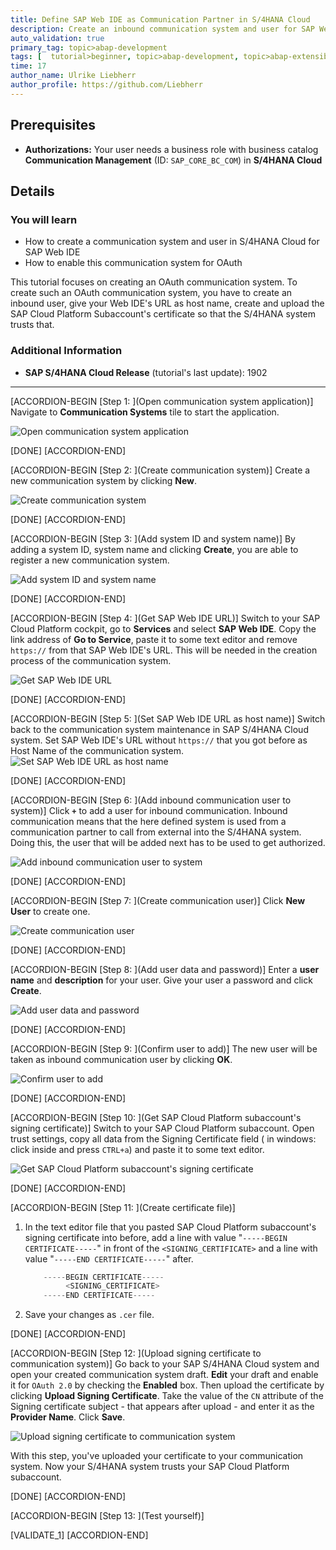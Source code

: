 ```yaml
---
title: Define SAP Web IDE as Communication Partner in S/4HANA Cloud
description: Create an inbound communication system and user for SAP Web IDE to call into S/4HANA Cloud system via OAuth
auto_validation: true
primary_tag: topic>abap-development
tags: [  tutorial>beginner, topic>abap-development, topic>abap-extensibility ]
time: 17
author_name: Ulrike Liebherr
author_profile: https://github.com/Liebherr
---
```


## Prerequisites  
- **Authorizations:** Your user needs a business role with business catalog **Communication Management** (ID: `SAP_CORE_BC_COM`) in **S/4HANA Cloud**

## Details
### You will learn
- How to create a communication system and user in S/4HANA Cloud for SAP Web IDE
- How to enable this communication system for OAuth

This tutorial focuses on creating an OAuth communication system. To create such an OAuth communication system, you have to create an inbound user, give your Web IDE's URL as host name, create and upload the SAP Cloud Platform Subaccount's certificate so that the S/4HANA system trusts that.

### Additional Information
- **SAP S/4HANA Cloud Release** (tutorial's last update): 1902

---

[ACCORDION-BEGIN [Step 1: ](Open communication system application)]
Navigate to **Communication Systems** tile to start the application.

![Open communication system application](s4_communicationSystems_tile.png)

[DONE]
[ACCORDION-END]

[ACCORDION-BEGIN [Step 2: ](Create communication system)]
Create a new communication system by clicking **New**.

![Create communication system](s4_communicationSystem_newButton.png)

[DONE]
[ACCORDION-END]

[ACCORDION-BEGIN [Step 3: ](Add system ID and system name)]
By adding a system ID, system name and clicking **Create**, you are able to register a new communication system.

![Add system ID and system name](s4_communicationSystem_createPopUp.png)

[DONE]
[ACCORDION-END]

[ACCORDION-BEGIN [Step 4: ](Get SAP Web IDE URL)]
Switch to your SAP Cloud Platform cockpit, go to **Services** and select **SAP Web IDE**. Copy the link address of **Go to Service**, paste it to some text editor and remove `https://` from that SAP Web IDE's URL. This will be needed in the creation process of the communication system.

![Get SAP Web IDE URL](sapcp_WebIDE_getServiceLink.png)

[DONE]
[ACCORDION-END]

[ACCORDION-BEGIN [Step 5: ](Set SAP Web IDE URL as host name)]
Switch back to the communication system maintenance in SAP S/4HANA Cloud system. Set SAP Web IDE's URL without `https://` that you got before as Host Name of the communication system.
![Set SAP Web IDE URL as host name](s4_communicationSystem_hostname.png)

[DONE]
[ACCORDION-END]

[ACCORDION-BEGIN [Step 6: ](Add inbound communication user to system)]
Click **`+`** to add a user for inbound communication. Inbound communication means that the here defined system is used from a communication partner to call from external into the S/4HANA system. Doing this, the user that will be added next has to be used to get authorized.

![Add inbound communication user to system](s4_communicationSystem_addInboundUserButton.png)

[DONE]
[ACCORDION-END]

[ACCORDION-BEGIN [Step 7: ](Create communication user)]
Click **New User** to create one.

![Create communication user](s4_addUserPopUp_newButton.png)

[DONE]
[ACCORDION-END]

[ACCORDION-BEGIN [Step 8: ](Add user data and password)]
Enter a **user name** and **description** for your user. Give your user a password and click **Create**.

![Add user data and password](s4_userCreate.png)

[DONE]
[ACCORDION-END]

[ACCORDION-BEGIN [Step 9: ](Confirm user to add)]
The new user will be taken as inbound communication user by clicking **OK**.

![Confirm user to add](s4_addUserPopUp_okButton.png)

[DONE]
[ACCORDION-END]

[ACCORDION-BEGIN [Step 10: ](Get SAP Cloud Platform subaccount's signing certificate)]
Switch to your SAP Cloud Platform subaccount. Open trust settings, copy all data from the Signing Certificate field ( in windows: click inside and press `CTRL+a`) and paste it to some text editor.

![Get SAP Cloud Platform subaccount's signing certificate](sapcp_getSigningCertificate.png)

[DONE]
[ACCORDION-END]

[ACCORDION-BEGIN [Step 11: ](Create certificate file)]
1. In the text editor file that you pasted SAP Cloud Platform subaccount's signing certificate into before, add a line with value "`-----BEGIN CERTIFICATE-----`" in front of the `<SIGNING_CERTIFICATE>` and a line with value "`-----END CERTIFICATE-----`" after.

    ```swift
        -----BEGIN CERTIFICATE-----
             <SIGNING_CERTIFICATE>
        -----END CERTIFICATE-----
    ```
2. Save your changes as `.cer` file.

[DONE]
[ACCORDION-END]

[ACCORDION-BEGIN [Step 12: ](Upload signing certificate to communication system)]
Go back to your SAP S/4HANA Cloud system and open your created communication system draft. **Edit** your draft and enable it for `OAuth 2.0` by checking the **Enabled** box. Then upload the certificate by clicking **Upload Signing Certificate**. Take the value of the `CN` attribute of the Signing certificate subject - that appears after upload - and enter it as the **Provider Name**. Click **Save**.

![Upload signing certificate to communication system](s4_communicationSystem_enableOAuth.png)

With this step, you've uploaded your certificate to your communication system. Now your S/4HANA system trusts your SAP Cloud Platform subaccount.

[DONE]
[ACCORDION-END]

[ACCORDION-BEGIN [Step 13: ](Test yourself)]

[VALIDATE_1]
[ACCORDION-END]
